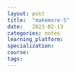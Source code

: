 ```yaml
---
layout: post
title:  "makemore-5"
date:   2023-02-13 
categories: notes
learning_platform: 
specialization: 
course: 
tags: 
---
```


